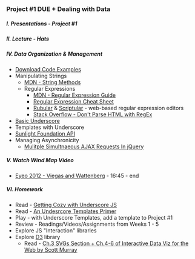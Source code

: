 ### Project #1 DUE + Dealing with Data

##### I. Presentations - Project #1

##### II. Lecture - Hats

##### IV. Data Organization & Management
* [Download Code Examples](https://dl.dropboxusercontent.com/u/9648298/WhatsUpCongress.zip)
* Manipulating Strings
	* [MDN - String Methods](https://developer.mozilla.org/en-US/docs/Web/JavaScript/Reference/Global_Objects/String/prototype#Properties)
	* Regular Expressions
		* [MDN - Regular Expression Guide](https://developer.mozilla.org/en-US/docs/Web/JavaScript/Guide/Regular_Expressions)
		* [Regular Expression Cheat Sheet](http://www.cheatography.com/davechild/cheat-sheets/regular-expressions/)
		* [Rubular](http://rubular.com/) & [Scriptular](http://scriptular.com/) - web-based regular expression editors
		* [Stack Overflow - Don't Parse HTML with RegEx](http://stackoverflow.com/questions/1732348/regex-match-open-tags-except-xhtml-self-contained-tags)
* [Basic Underscore](https://github.com/craigprotzel/Mashups/tree/master/Basic_Underscore)
* Templates with Underscore
* [Sunlight Foundation API](http://sunlightfoundation.com/api/)
* Managing Asynchronicity
	* [Mulitple Simultnaeous AJAX Requests In jQuery](http://css-tricks.com/multiple-simultaneous-ajax-requests-one-callback-jquery/)

##### V. Watch Wind Map Video
* [Eyeo 2012 - Viegas and Wattenberg](https://vimeo.com/48625144) - 16:45 - end

##### VI. Homework
* Read - [Getting Cozy with Underscore JS](http://net.tutsplus.com/tutorials/javascript-ajax/getting-cozy-with-underscore-js/)
* Read - [An Undesrcore Templates Primer](http://headspringlabs.com/blog/an-underscore-templates-primer/)
* Play - with Underscore Templates, add a template to Project #1
* Review - Readings/Videos/Assignments from Weeks 1 - 5
* Explore JS "Interaction" libraries
* Explore [D3](http://d3js.org/) library
	* Read - [Ch.3 SVGs Section + Ch.4-6 of Interactive Data Viz for the Web by Scott Murray](http://chimera.labs.oreilly.com/books/1230000000345/index.html)